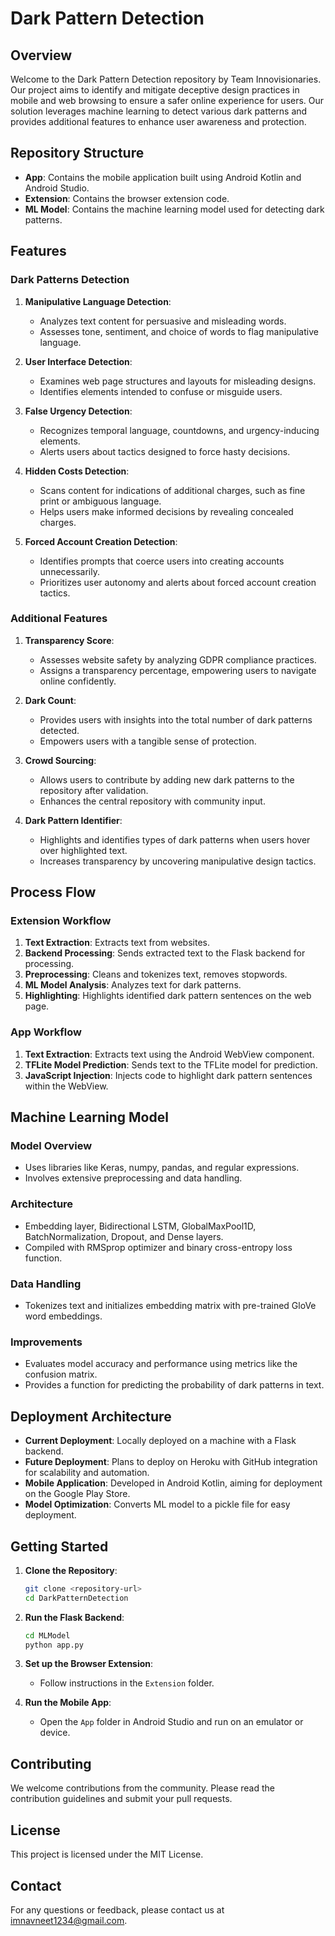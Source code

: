 # Dark Pattern Detection

## Overview
Welcome to the Dark Pattern Detection repository by Team Innovisionaries. Our project aims to identify and mitigate deceptive design practices in mobile and web browsing to ensure a safer online experience for users. Our solution leverages machine learning to detect various dark patterns and provides additional features to enhance user awareness and protection.

## Repository Structure
- **App**: Contains the mobile application built using Android Kotlin and Android Studio.
- **Extension**: Contains the browser extension code.
- **ML Model**: Contains the machine learning model used for detecting dark patterns.

## Features

### Dark Patterns Detection
1. **Manipulative Language Detection**:
   - Analyzes text content for persuasive and misleading words.
   - Assesses tone, sentiment, and choice of words to flag manipulative language.

2. **User Interface Detection**:
   - Examines web page structures and layouts for misleading designs.
   - Identifies elements intended to confuse or misguide users.

3. **False Urgency Detection**:
   - Recognizes temporal language, countdowns, and urgency-inducing elements.
   - Alerts users about tactics designed to force hasty decisions.

4. **Hidden Costs Detection**:
   - Scans content for indications of additional charges, such as fine print or ambiguous language.
   - Helps users make informed decisions by revealing concealed charges.

5. **Forced Account Creation Detection**:
   - Identifies prompts that coerce users into creating accounts unnecessarily.
   - Prioritizes user autonomy and alerts about forced account creation tactics.

### Additional Features
1. **Transparency Score**:
   - Assesses website safety by analyzing GDPR compliance practices.
   - Assigns a transparency percentage, empowering users to navigate online confidently.

2. **Dark Count**:
   - Provides users with insights into the total number of dark patterns detected.
   - Empowers users with a tangible sense of protection.

3. **Crowd Sourcing**:
   - Allows users to contribute by adding new dark patterns to the repository after validation.
   - Enhances the central repository with community input.

4. **Dark Pattern Identifier**:
   - Highlights and identifies types of dark patterns when users hover over highlighted text.
   - Increases transparency by uncovering manipulative design tactics.

## Process Flow

### Extension Workflow
1. **Text Extraction**: Extracts text from websites.
2. **Backend Processing**: Sends extracted text to the Flask backend for processing.
3. **Preprocessing**: Cleans and tokenizes text, removes stopwords.
4. **ML Model Analysis**: Analyzes text for dark patterns.
5. **Highlighting**: Highlights identified dark pattern sentences on the web page.

### App Workflow
1. **Text Extraction**: Extracts text using the Android WebView component.
2. **TFLite Model Prediction**: Sends text to the TFLite model for prediction.
3. **JavaScript Injection**: Injects code to highlight dark pattern sentences within the WebView.

## Machine Learning Model

### Model Overview
- Uses libraries like Keras, numpy, pandas, and regular expressions.
- Involves extensive preprocessing and data handling.

### Architecture
- Embedding layer, Bidirectional LSTM, GlobalMaxPool1D, BatchNormalization, Dropout, and Dense layers.
- Compiled with RMSprop optimizer and binary cross-entropy loss function.

### Data Handling
- Tokenizes text and initializes embedding matrix with pre-trained GloVe word embeddings.

### Improvements
- Evaluates model accuracy and performance using metrics like the confusion matrix.
- Provides a function for predicting the probability of dark patterns in text.

## Deployment Architecture
- **Current Deployment**: Locally deployed on a machine with a Flask backend.
- **Future Deployment**: Plans to deploy on Heroku with GitHub integration for scalability and automation.
- **Mobile Application**: Developed in Android Kotlin, aiming for deployment on the Google Play Store.
- **Model Optimization**: Converts ML model to a pickle file for easy deployment.

## Getting Started
1. **Clone the Repository**:
    ```sh
    git clone <repository-url>
    cd DarkPatternDetection
    ```

2. **Run the Flask Backend**:
    ```sh
    cd MLModel
    python app.py
    ```

3. **Set up the Browser Extension**:
    - Follow instructions in the `Extension` folder.

4. **Run the Mobile App**:
    - Open the `App` folder in Android Studio and run on an emulator or device.

## Contributing
We welcome contributions from the community. Please read the contribution guidelines and submit your pull requests.

## License
This project is licensed under the MIT License.

## Contact
For any questions or feedback, please contact us at imnavneet1234@gmail.com.
